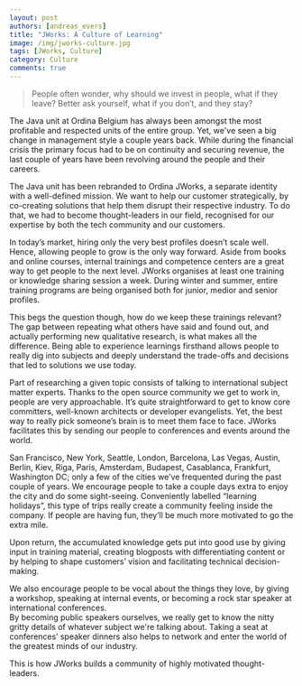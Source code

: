 ```yaml
---
layout: post
authors: [andreas_evers]
title: "JWorks: A Culture of Learning"
image: /img/jworks-culture.jpg
tags: [JWorks, Culture]
category: Culture
comments: true
---
```


>People often wonder, why should we invest in people, what if they leave?
>Better ask yourself, what if you don’t, and they stay?
  
The Java unit at Ordina Belgium has always been amongst the most profitable and respected units of the entire group.
Yet, we've seen a big change in management style a couple years back.
While during the financial crisis the primary focus had to be on continuity and securing revenue, the last couple of years have been revolving around the people and their careers.
  
The Java unit has been rebranded to Ordina JWorks, a separate identity with a well-defined mission.
We want to help our customer strategically, by co-creating solutions that help them disrupt their respective industry.
To do that, we had to become thought-leaders in our field, recognised for our expertise by both the tech community and our customers.
  
In today’s market, hiring only the very best profiles doesn’t scale well.
Hence, allowing people to grow is the only way forward.
Aside from books and online courses, internal trainings and competence centers are a great way to get people to the next level.
JWorks organises at least one training or knowledge sharing session a week.
During winter and summer, entire training programs are being organised both for junior, medior and senior profiles.
  
This begs the question though, how do we keep these trainings relevant?
The gap between repeating what others have said and found out, and actually performing new qualitative research, is what makes all the difference.
Being able to experience learnings firsthand allows people to really dig into subjects and deeply understand the trade-offs and decisions that led to solutions we use today.
  
Part of researching a given topic consists of talking to international subject matter experts.
Thanks to the open source community we get to work in, people are very approachable.
It’s quite straightforward to get to know core committers, well-known architects or developer evangelists.
Yet, the best way to really pick someone’s brain is to meet them face to face.
JWorks facilitates this by sending our people to conferences and events around the world.
  
San Francisco, New York, Seattle, London, Barcelona, Las Vegas, Austin, Berlin, Kiev, Riga, Paris, Amsterdam, Budapest, Casablanca, Frankfurt, Washington DC; only a few of the cities we’ve frequented during the past couple of years.
We encourage people to take a couple days extra to enjoy the city and do some sight-seeing.
Conveniently labelled “learning holidays”, this type of trips really create a community feeling inside the company.
If people are having fun, they’ll be much more motivated to go the extra mile.
  
Upon return, the accumulated knowledge gets put into good use by giving input in training material, creating blogposts with differentiating content or by helping to shape customers’ vision and facilitating technical decision-making.
  
We also encourage people to be vocal about the things they love, by giving a workshop, speaking at internal events, or becoming a rock star speaker at international conferences.  
By becoming public speakers ourselves, we really get to know the nitty gritty details of whatever subject we're talking about.
Taking a seat at conferences’ speaker dinners also helps to network and enter the world of the greatest minds of our industry.

This is how JWorks builds a community of highly motivated thought-leaders.

